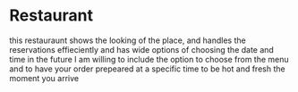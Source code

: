 # Restaurant

this restauraunt shows the looking of the place, and handles the reservations effieciently and has wide options of choosing the date and time 
in the future I am willing to include the option to choose from the menu and to have your order prepeared at a specific time to be hot and fresh the moment you arrive
